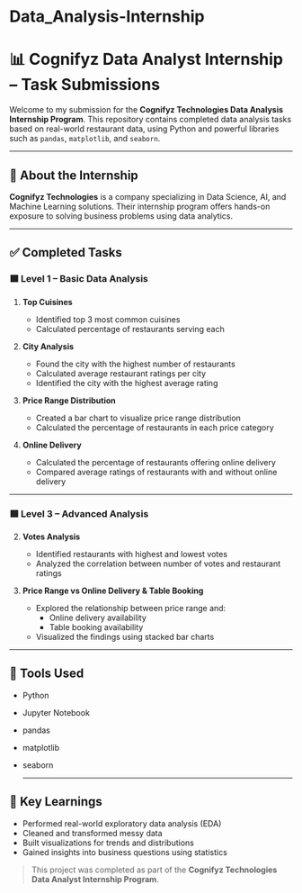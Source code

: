 # Data_Analysis-Internship


# 📊 Cognifyz Data Analyst Internship – Task Submissions

Welcome to my submission for the **Cognifyz Technologies Data Analysis Internship Program**. This repository contains completed data analysis tasks based on real-world restaurant data, using Python and powerful libraries such as `pandas`, `matplotlib`, and `seaborn`.

---

## 🏢 About the Internship

**Cognifyz Technologies** is a company specializing in Data Science, AI, and Machine Learning solutions. Their internship program offers hands-on exposure to solving business problems using data analytics.

---

## ✅ Completed Tasks

### 🟩 Level 1 – Basic Data Analysis

1. **Top Cuisines**
   - Identified top 3 most common cuisines
   - Calculated percentage of restaurants serving each

2. **City Analysis**
   - Found the city with the highest number of restaurants
   - Calculated average restaurant ratings per city
   - Identified the city with the highest average rating

3. **Price Range Distribution**
   - Created a bar chart to visualize price range distribution
   - Calculated the percentage of restaurants in each price category

4. **Online Delivery**
   - Calculated the percentage of restaurants offering online delivery
   - Compared average ratings of restaurants with and without online delivery

---

### 🟥 Level 3 – Advanced Analysis

2. **Votes Analysis**
   - Identified restaurants with highest and lowest votes
   - Analyzed the correlation between number of votes and restaurant ratings

3. **Price Range vs Online Delivery & Table Booking**
   - Explored the relationship between price range and:
     - Online delivery availability
     - Table booking availability
   - Visualized the findings using stacked bar charts
---

## 🧰 Tools Used

- Python
- Jupyter Notebook
- pandas
- matplotlib
- seaborn

  ---

## 🎯 Key Learnings

- Performed real-world exploratory data analysis (EDA)
- Cleaned and transformed messy data
- Built visualizations for trends and distributions
- Gained insights into business questions using statistics

> This project was completed as part of the **Cognifyz Technologies Data Analyst Internship Program**.
